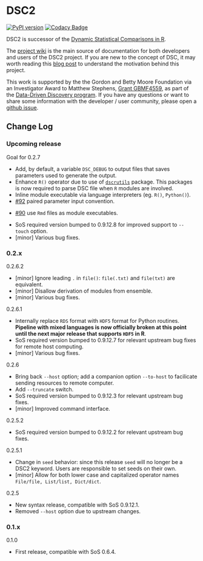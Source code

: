 
# DSC2

[![PyPI version](https://badge.fury.io/py/dsc.svg)](https://badge.fury.io/py/dsc)
[![Codacy Badge](https://api.codacy.com/project/badge/Grade/46bb573ea0414f6095f1b7fd4bedbfd3)](https://www.codacy.com/app/gaow/dsc2?utm_source=github.com&amp;utm_medium=referral&amp;utm_content=stephenslab/dsc2&amp;utm_campaign=Badge_Grade)

DSC2 is successor of the [Dynamic Statistical Comparisons in R](https://github.com/stephens999/dscr).

The [project wiki](https://stephenslab.github.io/dsc-wiki) is the main source of documentation for both developers and users of the DSC2 project. If you are new to the concept of DSC, it may worth reading this [blog post](http://stephens999.github.io/blog/2014/10/Data-Driven-Discovery.html) to understand the motivation behind this project.

This work is supported by the the Gordon and Betty Moore Foundation via an Investigator Award to Matthew Stephens, [Grant GBMF4559](https://www.moore.org/grants/list/GBMF4559), as part of the [Data-Driven Discovery program](https://www.moore.org/programs/science/data-driven-discovery). If you have any questions or want to share some information with the developer / user community, please open a [github issue](https://github.com/stephenslab/dsc2/issues).

## Change Log

### Upcoming release

Goal for 0.2.7

* Add, by default, a variable `DSC_DEBUG` to output files that saves parameters used to generate the output.
* Enhance `R()` operator due to use of [`dscrutils`](https://github.com/stephenslab/dsc2/tree/master/dscrutils) package. This packages is now required to parse DSC file when `R` modules are involved.
* Inline module executable via language interpreters (eg. `R()`, `Python()`).
* [#92](https://github.com/stephenslab/dsc2/issues/92) paired parameter input convention.
- [#90](https://github.com/stephenslab/dsc2/issues/90) use `Rmd` files as module executables.
* SoS required version bumped to 0.9.12.8 for improved support to `--touch` option.
* [minor] Various bug fixes.

### 0.2.x

0.2.6.2

* [minor] Ignore leading `.` in `file()`: `file(.txt)` and `file(txt)` are equivalent.
* [minor] Disallow derivation of modules from ensemble.
* [minor] Various bug fixes.

0.2.6.1

* Internally replace `RDS` format with `HDF5` format for Python routines. **Pipeline with mixed languages is now officially broken at this point until the next major release that supports `HDF5` in R**.
* SoS required version bumped to 0.9.12.7 for relevant upstream bug fixes for remote host computing.
* [minor] Various bug fixes.

0.2.6

* Bring back `--host` option; add a companion option `--to-host` to facilicate sending resources to remote computer.
* Add `--truncate` switch.
* SoS required version bumped to 0.9.12.3 for relevant upstream bug fixes.
* [minor] Improved command interface.

0.2.5.2

* SoS required version bumped to 0.9.12.2 for relevant upstream bug fixes.

0.2.5.1

* Change in `seed` behavior: since this release `seed` will no longer be a DSC2 keyword. Users are responsible to set seeds on their own.
* [minor] Allow for both lower case and capitalized operator names `File/file, List/list, Dict/dict`.

0.2.5

* New syntax release, compatible with SoS 0.9.12.1.
* Removed `--host` option due to upstream changes.

### 0.1.x

0.1.0

* First release, compatible with SoS 0.6.4.
